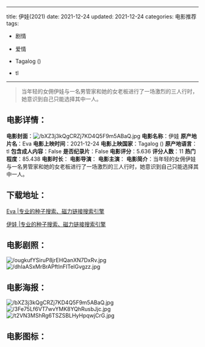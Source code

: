 
---
title: 伊娃(2021)
date: 2021-12-24
updated: 2021-12-24
categories: 电影推荐
tags:
- 剧情
- 爱情

- Tagalog ()
- tl
---


> 当年轻的女佣伊娃与一名男管家和她的女老板进行了一场激烈的三人行时，她意识到自己只能选择其中一人。

## **电影详情**：

**电影封面**：<img src="https://image.tmdb.org/t/p/w200/bXZ3j3kQgCRZj7KD4Q5F9m5ABaQ.jpg" alt="/bXZ3j3kQgCRZj7KD4Q5F9m5ABaQ.jpg" title="/bXZ3j3kQgCRZj7KD4Q5F9m5ABaQ.jpg">
**电影名称**：伊娃
**原产地片名**：Eva
**电影上映时间**：2021-12-24
**电影上映国家**：Tagalog ()
**原产地语言**：tl
**包含成人内容**：False
**是否纪录片**：False
**电影评分**：5.636
**评分人数**：11
**热门程度**：85.438
**电影时长**：
**电影导演**：
**电影主演**：
**电影简介**：当年轻的女佣伊娃与一名男管家和她的女老板进行了一场激烈的三人行时，她意识到自己只能选择其中一人。

## **下载地址**：
[Eva |专业的种子搜索、磁力链接搜索引擎](https://movie.amd794.com:2083/?search=Eva&ordering=&mode=match_phrase&page_size=10&page=1)

[伊娃 |专业的种子搜索、磁力链接搜索引擎](https://movie.amd794.com:2083/?search=%E4%BC%8A%E5%A8%83&ordering=&mode=match_phrase&page_size=10&page=1)
 

## **电影剧照**：
<img src="https://image.tmdb.org/t/p/original/ougkufYSiruP8jrEHQanXN7DxRv.jpg" alt="/ougkufYSiruP8jrEHQanXN7DxRv.jpg" title="/ougkufYSiruP8jrEHQanXN7DxRv.jpg"><img src="https://image.tmdb.org/t/p/original/dhIaASxMrBrAPftInFITelGvgzz.jpg" alt="/dhIaASxMrBrAPftInFITelGvgzz.jpg" title="/dhIaASxMrBrAPftInFITelGvgzz.jpg">

## **电影海报**：
<img src="https://image.tmdb.org/t/p/original/bXZ3j3kQgCRZj7KD4Q5F9m5ABaQ.jpg" alt="/bXZ3j3kQgCRZj7KD4Q5F9m5ABaQ.jpg" title="/bXZ3j3kQgCRZj7KD4Q5F9m5ABaQ.jpg"><img src="https://image.tmdb.org/t/p/original/3Fe75Lf6VT7wvYMK8YQhRusbJjc.jpg" alt="/3Fe75Lf6VT7wvYMK8YQhRusbJjc.jpg" title="/3Fe75Lf6VT7wvYMK8YQhRusbJjc.jpg"><img src="https://image.tmdb.org/t/p/original/t2VN3MShRg6TSZSBLHyHpqwjCrG.jpg" alt="/t2VN3MShRg6TSZSBLHyHpqwjCrG.jpg" title="/t2VN3MShRg6TSZSBLHyHpqwjCrG.jpg">

## **电影图标**：

